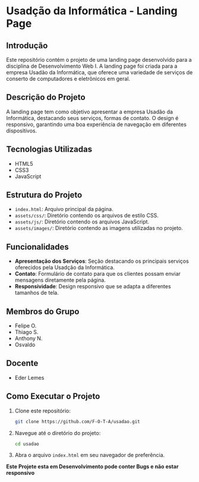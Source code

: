 # Usadção da Informática - Landing Page

## Introdução

Este repositório contém o projeto de uma landing page desenvolvido para a disciplina de Desenvolvimento Web I. A landing page foi criada para a empresa Usadão da Informática, que oferece uma variedade de serviços de conserto de computadores e eletrônicos em geral.

## Descrição do Projeto

A landing page tem como objetivo apresentar a empresa Usadão da Informática, destacando seus serviços, formas de contato. O design é responsivo, garantindo uma boa experiência de navegação em diferentes dispositivos.

## Tecnologias Utilizadas

- HTML5
- CSS3
- JavaScript

## Estrutura do Projeto

- `index.html`: Arquivo principal da página.
- `assets/css/`: Diretório contendo os arquivos de estilo CSS.
- `assets/js/`: Diretório contendo os arquivos JavaScript.
- `assets/images/`: Diretório contendo as imagens utilizadas no projeto.

## Funcionalidades

- **Apresentação dos Serviços**: Seção destacando os principais serviços oferecidos pela Usadção da Informática.
- **Contato**: Formulário de contato para que os clientes possam enviar mensagens diretamente pela página.
- **Responsividade**: Design responsivo que se adapta a diferentes tamanhos de tela.

## Membros do Grupo

- Felipe O.
- Thiago S.
- Anthony N.
- Osvaldo

## Docente

- Eder Lemes

## Como Executar o Projeto

1. Clone este repositório:
   ```bash
   git clone https://github.com/F-O-T-A/usadao.git
   ```

2. Navegue até o diretório do projeto:
   ```bash
   cd usadao
   ```

3. Abra o arquivo `index.html` em seu navegador de preferência.
   
**Este Projete esta em Desenvolvimento pode conter Bugs e não estar responsivo**
